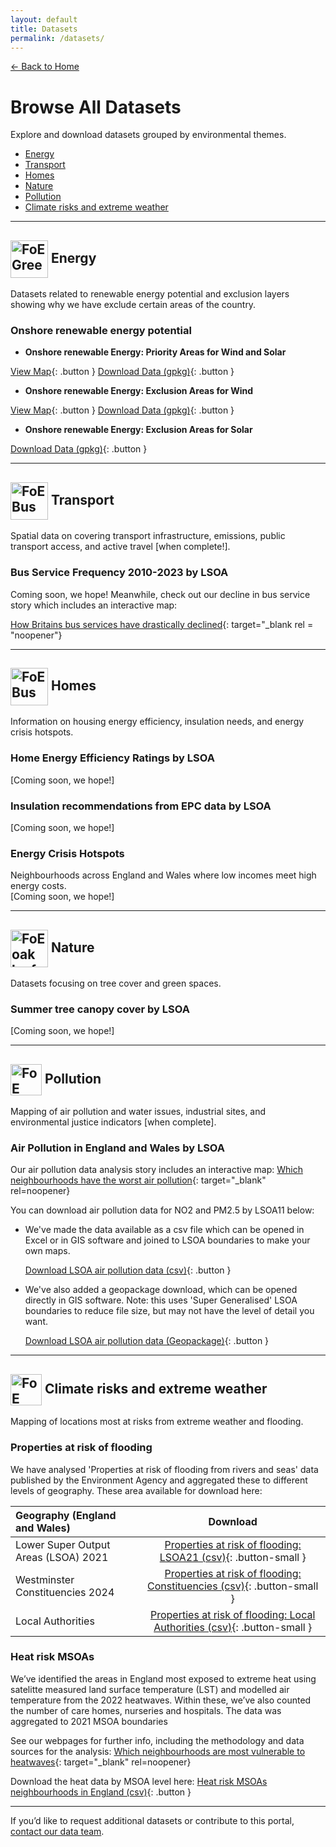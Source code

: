 ```yaml
---
layout: default
title: Datasets
permalink: /datasets/
---
```


[← Back to Home](/)

# Browse All Datasets

Explore and download datasets grouped by environmental themes.

- [Energy](#energy-section)
- [Transport](#transport-section)
- [Homes](#homes-section)
- [Nature](#nature-section)
- [Pollution](#pollution-section)
- [Climate risks and extreme weather](#climate-section)

---
<a name="energy-section"></a>
<!-- ENERGY HEADING WITH ICON -->
<h2 id="Energy">
<img src="/assets/images/BCP Green Jobs.png"
alt="FoE Green Jobs"
height="60"
align="absmiddle">   <!-- keeps it centred on the text baseline -->
Energy
</h2>

Datasets related to renewable energy potential and exclusion layers showing why we have exclude certain areas of the country.

### Onshore renewable energy potential

- **Onshore renewable Energy: Priority Areas for Wind and Solar**

[View Map](/maps/renewables_map.html){: .button }  [Download Data (gpkg)]([#](/datasets/friends-of-earth-onshore-renewables.gpkg)){: .button }

- **Onshore renewable Energy: Exclusion Areas for Wind**

[View Map](/maps/wind_exclusions_map.html){: .button }  [Download Data (gpkg)](/datasets/onshore-renewables-exclusions-wind-simplified-small.gpkg){: .button }

- **Onshore renewable Energy: Exclusion Areas for Solar**

[Download Data (gpkg)](/datasets/onshore-renewables-exclusions-solar-simplified-small.gpkg){: .button }


---

<!-- TRANSPORT HEADING WITH ICON -->
<a name="transport-section"></a>
<h2 id="Transport">
<img src="/assets/images/BCP Transport.png"
alt="FoE Bus"
height="60"
align="absmiddle">   <!-- keeps it centred on the text baseline -->
Transport
</h2>

Spatial data on covering transport infrastructure, emissions, public transport access, and active travel [when complete!].

### Bus Service Frequency 2010-2023 by LSOA

Coming soon, we hope! Meanwhile, check out our decline in bus service story which includes an interactive map:

[How Britains bus services have drastically declined](https://policy.friendsoftheearth.uk/insight/how-britains-bus-services-have-drastically-declined){: target="_blank rel = "noopener"}

<!-- [View Dataset](#){: .button }  [Download Data](#){: .button } -->

---

<!-- HOMES HEADING WITH ICON -->
<a name="homes-section"></a>
<h2 id="Homes">
<img src="/assets/images/BCP Warm Homes.png"
alt="FoE Bus"
height="60"
align="absmiddle">   <!-- keeps it centred on the text baseline -->
Homes
</h2>

Information on housing energy efficiency, insulation needs, and energy crisis hotspots.

### Home Energy Efficiency Ratings by LSOA

[Coming soon, we hope!]
<!-- [View Dataset](#){: .button }  [Download Data](#){: .button } -->

### Insulation recommendations from EPC data by LSOA

[Coming soon, we hope!]
<!-- [View Dataset](#){: .button }  [Download Data](#){: .button } -->

### Energy Crisis Hotspots
Neighbourhoods across England and Wales where low incomes meet high energy costs.  
[Coming soon, we hope!]
<!-- [View Dataset](#){: .button }  [Download Data](#){: .button } -->

---

<!-- NATURE HEADING WITH ICON -->
<a name="nature-section"></a>
<h2 id="Nature">
<img src="/assets/images/Oak Leaf copy.png"
alt="FoE oak leaf"
height="60"
align="absmiddle">   <!-- keeps it centred on the text baseline -->
Nature
</h2>

Datasets focusing on tree cover and green spaces.

### Summer tree canopy cover by LSOA

[Coming soon, we hope!]
<!-- [View Dataset](#){: .button }  [Download Data](#){: .button } -->

---

<!-- POLLUTION HEADING WITH ICON -->
<a name="pollution-section"></a>
<h2 id="Pollution">
<img src="/assets/images/car.png"
alt="FoE car"
height="50"
align="absmiddle">   <!-- keeps it centred on the text baseline -->
Pollution
</h2>

Mapping of air pollution and water issues, industrial sites, and environmental justice indicators [when complete].

### Air Pollution in England and Wales by LSOA

Our air pollution data analysis story includes an interactive map: [Which neighbourhoods have the worst air pollution](https://policy.friendsoftheearth.uk/insight/which-neighbourhoods-have-worst-air-pollution){: target="_blank" rel=noopener}

You can download air pollution data for NO2 and PM2.5 by LSOA11 below:
- We've made the data available as a csv file which can be opened in Excel or in GIS software and joined to LSOA boundaries to make your own maps.

  [Download LSOA air pollution data (csv)](/datasets/air-pollution/air-pollution-lsoa11-2021-23.csv){: .button }

- We've also added a geopackage download, which can be opened directly in GIS software. Note: this uses 'Super Generalised' LSOA boundaries to reduce file size, but may not have the level of detail you want.

  [Download LSOA air pollution data (Geopackage)](/datasets/air-pollution/air-pollution-lsoa11-2021-23.gpkg){: .button }


---

<!-- ## Climate risks and extreme weather -->
<a name="climate-section"></a>
<h2 id="Climate risks and extreme weather">
<img src="/assets/images/Watch_Transparent_green.png"
alt="FoE Watch"
height="50"
align="absmiddle">   <!-- keeps it centred on the text baseline -->
Climate risks and extreme weather
</h2>

Mapping of locations most at risks from extreme weather and flooding.

### Properties at risk of flooding

We have analysed 'Properties at risk of flooding from rivers and seas' data published by the Environment Agency and aggregated these to different levels of geography. These area available for download here:

| **Geography (England and Wales)**                 | **Download**                                                                                                                                |
| :------------------------------------------------ | :-----------------------------------------------------------------------------------------------------------------------------------------: |
| Lower Super Output Areas (LSOA) 2021              | [Properties at risk of flooding: LSOA21 (csv)](/datasets/flooding/lsoa21-properties-flooding-rivers-seas.csv){: .button-small }             |
| Westminster Constituencies 2024                   | [Properties at risk of flooding: Constituencies (csv)](/datasets/flooding/pcon24-properties-flooding-rivers-seas.csv){: .button-small }     |
| Local Authorities                                 | [Properties at risk of flooding: Local Authorities (csv)](/datasets/flooding/oslaua-properties-flooding-rivers-seas.csv){: .button-small }  |


### Heat risk MSOAs

We’ve identified the areas in England most exposed to extreme heat using satelitte measured land surface temperature (LST) and modelled air temperature from the 2022 heatwaves. Within these, we’ve also counted the number of care homes, nurseries and hospitals. The data was aggregated to 2021 MSOA boundaries

 See our webpages for further info, including the methodology and data sources for the analysis:
 [Which neighbourhoods are most vulnerable to heatwaves](https://policy.friendsoftheearth.uk/insight/which-neighbourhoods-are-most-vulnerable-heatwaves){: target="_blank" rel=noopener}
   
 Download the heat data by MSOA level here: [Heat risk MSOAs neighbourhoods in England (csv)](/datasets/heat/heat-risk-MSOA21.csv){: .button }

 
---

If you’d like to request additional datasets or contribute to this portal, [contact our data team](mailto:data@foe.co.uk).

